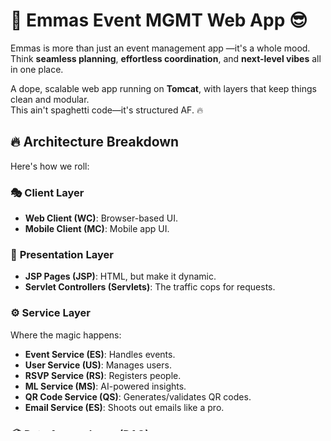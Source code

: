 # 🚀 Emmas Event MGMT Web App 😎

Emmas is more than just an event management app —it's a whole mood.  
Think **seamless planning**, **effortless coordination**, and **next-level
vibes** all in one place.

A dope, scalable web app running on **Tomcat**, with layers that keep things
clean and modular.  
This ain't spaghetti code—it's structured AF. 🔥

## 🔥 Architecture Breakdown

Here's how we roll:

### 🎭 **Client Layer**

- **Web Client (WC)**: Browser-based UI.
- **Mobile Client (MC)**: Mobile app UI.

### 🎨 **Presentation Layer**

- **JSP Pages (JSP)**: HTML, but make it dynamic.
- **Servlet Controllers (Servlets)**: The traffic cops for requests.

### ⚙️ **Service Layer**

Where the magic happens:

- **Event Service (ES)**: Handles events.
- **User Service (US)**: Manages users.
- **RSVP Service (RS)**: Registers people.
- **ML Service (MS)**: AI-powered insights.
- **QR Code Service (QS)**: Generates/validates QR codes.
- **Email Service (ES)**: Shoots out emails like a pro.

### 📦 **Data Access Layer (DAO)**

- **Generic DAO (GD)**: One DAO to rule them all.
- **Entity Models:**
  - **EM**: Event Model
  - **UM**: User Model
  - **RM**: RSVP Model
  - **TM**: Training Model

### 💾 **Persistence Layer**

- **PostgreSQL (PG)**: Our DB of choice.

### 🔌 **External Services**

- **WEKA API (WEKA)**: For AI/ML tasks.
- **SMTP Server (SMTP)**: For email blasts.

## 🔁 How It All Connects

1. Clients interact via web or mobile.
2. JSP + Servlets handle UI logic.
3. Services do the heavy lifting.
4. DAO fetches/stores data.
5. ML Service calls **WEKA**.
6. Email Service uses **SMTP**.

## 🚀 Setup & Deployment

### **Prerequisites**

- Install **Apache Tomcat**.
- Set up **PostgreSQL** (create the DB, fam).
- Configure `server.xml` & `context.xml`.
- Deploy `.war` to Tomcat’s `webapps/`.

### **Deploy in 3 Steps**

```sh
mvn clean package  # Build the app
cp target/app.war $TOMCAT_HOME/webapps/  # Deploy the war
$TOMCAT_HOME/bin/startup.sh  # Start Tomcat

```

## 🚀 Quick Reminder!

yo fam, before you hit that **run** button, don’t forget to flex this command to
generate the necessary Tailwind CSS, or your styles will be missing in action!

```sh
npx tailwindcss -i ./src/main/webapp/css/input.css -o ./src/main/webapp/css/output.css
```

Boom! Open `http://localhost:8080/app` in your browser. 🎉

## 🎯 Future Upgrades

- REST API for 🔥 scalability.
- Add Redis caching for ⚡ speed.
- OAuth for 🔐 security.

## 📌 Final Thoughts

This stack is clean, scalable, and ready for action. No cap. Hit me up if you
wanna collab! 🚀
